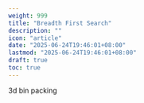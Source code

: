 ```yaml
---
weight: 999
title: "Breadth First Search"
description: ""
icon: "article"
date: "2025-06-24T19:46:01+08:00"
lastmod: "2025-06-24T19:46:01+08:00"
draft: true
toc: true
---
```


3d bin packing
